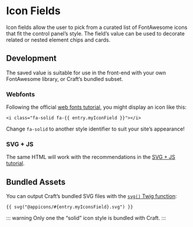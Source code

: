 # Icon Fields

Icon fields allow the user to pick from a curated list of FontAwesome icons that fit the control panel’s style. The field’s value can be used to decorate related or nested element chips and cards.

## Development

The saved value is suitable for use in the front-end with your own FontAwesome library, or Craft’s bundled subset.

### Webfonts

Following the official [web fonts tutorial](https://fontawesome.com/docs/web/setup/host-yourself/webfonts), you might display an icon like this:

```twig
<i class="fa-solid fa-{{ entry.myIconField }}"></i>
```

Change `fa-solid` to another style identifier to suit your site’s appearance!

### SVG + JS

The same HTML will work with the recommendations in the [SVG + JS tutorial](https://fontawesome.com/docs/web/setup/host-yourself/svg-js).

## Bundled Assets

You can output Craft’s bundled SVG files with the [`svg()` Twig function](../twig/functions.md#svg):

```twig
{{ svg("@appicons/#{entry.myIconsField}.svg") }}
```

::: warning
Only one the “solid” icon style is bundled with Craft.
:::
